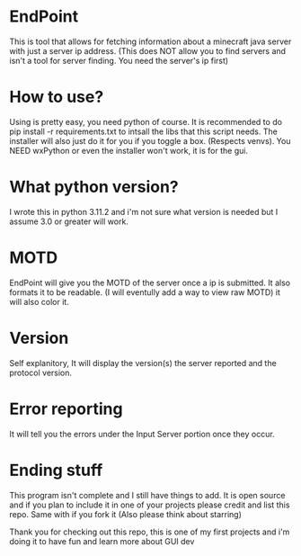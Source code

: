 # EndPoint
This is tool that allows for fetching information about a minecraft java server with just a server ip address. (This does NOT allow you
to find servers and isn't a tool for server finding. You need the server's ip first) 

# How to use?
Using is pretty easy, you need python of course. It is recommended to do pip install -r requirements.txt
to intsall the libs that this script needs. The installer will also just do it for you if you toggle
a box. (Respects venvs). You NEED wxPython or even the installer won't work, it is for the gui.

# What python version?
I wrote this in python 3.11.2 and i'm not sure what version is needed but 
I assume 3.0 or greater will work.

# MOTD
EndPoint will give you the MOTD of the server once a ip is submitted. It also formats it to be readable. (I will eventully add a way to view raw MOTD)
it will also color it.

# Version
Self explanitory, It will display the version(s) the server reported and the protocol version.

# Error reporting
It will tell you the errors under the Input Server portion once they occur.

# Ending stuff
This program isn't complete and I still have things to add. It is open source and if you plan to include it in
one of your projects please credit and list this repo. Same with if you fork it (Also please think about starring)

Thank you for checking out this repo, this is one of my first projects and i'm doing it to have fun and learn
more about GUI dev
